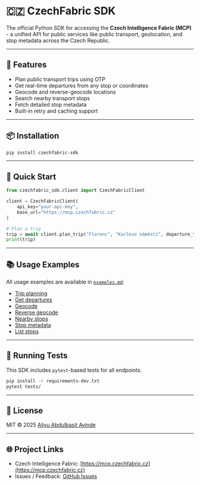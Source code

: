 # 🇨🇿 CzechFabric SDK

The official Python SDK for accessing the **Czech Intelligence Fabric (MCP)** - a unified API for public services like public transport, geolocation, and stop metadata across the Czech Republic.

---

## 🚀 Features

- Plan public transport trips using OTP
- Get real-time departures from any stop or coordinates
- Geocode and reverse-geocode locations
- Search nearby transport stops
- Fetch detailed stop metadata
- Built-in retry and caching support

---

## 📦 Installation

```bash
pip install czechfabric-sdk
````

---

## 🧪 Quick Start

```python
from czechfabric_sdk.client import CzechFabricClient

client = CzechFabricClient(
    api_key="your-api-key",
    base_url="https://mcp.czechfabric.cz"
)

# Plan a trip
trip = await client.plan_trip("Florenc", "Karlovo náměstí", departure_time="in 15 minutes")
print(trip)
```

---

## 📚 Usage Examples

All usage examples are available in [`examples.md`](./examples.md):

* [Trip planning](./examples.md#plan-a-trip)
* [Get departures](./examples.md#get-departures)
* [Geocode](./examples.md#geocode-location)
* [Reverse geocode](./examples.md#reverse-geocode)
* [Nearby stops](./examples.md#find-all-stops-near-coordinates)
* [Stop metadata](./examples.md#get-stop-metadata)
* [List stops](./examples.md#list-all-stops)

---

## 🧪 Running Tests

This SDK includes `pytest`-based tests for all endpoints.

```bash
pip install -r requirements-dev.txt
pytest tests/
```

---

## 📜 License

MIT © 2025 [Aliyu Abdulbasit Ayinde](mailto:ayindealiyu1@gmail.com)

---

## 🌐 Project Links

* Czech Intelligence Fabric: [https://mcp.czechfabric.cz](https://mcp.czechfabric.cz)
* Issues / Feedback: [GitHub Issues](https://github.com/czechfabric/czechfabric-sdk/issues)

```

